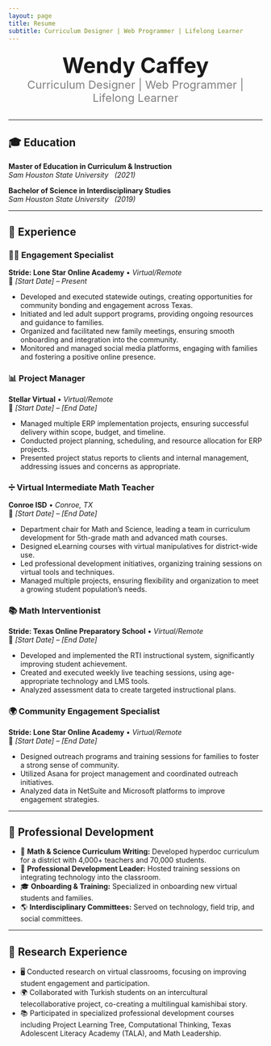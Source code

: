 ```yaml
---
layout: page
title: Resume
subtitle: Curriculum Designer | Web Programmer | Lifelong Learner
---
```


<!-- Name & Title -->
<div style="text-align: center; font-size: 42px; font-weight: bold; margin-top: 20px;">
    Wendy Caffey
</div>
<div style="text-align: center; font-size: 22px; font-weight: normal; color: gray;">
    Curriculum Designer | Web Programmer | Lifelong Learner
</div>

<hr style="margin: 30px 0;">

## 🎓 **Education**
**Master of Education in Curriculum & Instruction**  
*Sam Houston State University* &nbsp; _(2021)_  

**Bachelor of Science in Interdisciplinary Studies**  
*Sam Houston State University* &nbsp; _(2019)_  

---

## 💼 **Experience**

### 🧑‍💻 Engagement Specialist  
**Stride: Lone Star Online Academy** • *Virtual/Remote*  
📅 _[Start Date] – Present_  
- Developed and executed statewide outings, creating opportunities for community bonding and engagement across Texas.  
- Initiated and led adult support programs, providing ongoing resources and guidance to families.  
- Organized and facilitated new family meetings, ensuring smooth onboarding and integration into the community.  
- Monitored and managed social media platforms, engaging with families and fostering a positive online presence.  

### 📊 Project Manager  
**Stellar Virtual** • *Virtual/Remote*  
📅 _[Start Date] – [End Date]_  
- Managed multiple ERP implementation projects, ensuring successful delivery within scope, budget, and timeline.  
- Conducted project planning, scheduling, and resource allocation for ERP projects.  
- Presented project status reports to clients and internal management, addressing issues and concerns as appropriate.  

### ➗ Virtual Intermediate Math Teacher  
**Conroe ISD** • *Conroe, TX*  
📅 _[Start Date] – [End Date]_  
- Department chair for Math and Science, leading a team in curriculum development for 5th-grade math and advanced math courses.  
- Designed eLearning courses with virtual manipulatives for district-wide use.  
- Led professional development initiatives, organizing training sessions on virtual tools and techniques.  
- Managed multiple projects, ensuring flexibility and organization to meet a growing student population’s needs.  

### 📚 Math Interventionist  
**Stride: Texas Online Preparatory School** • *Virtual/Remote*  
📅 _[Start Date] – [End Date]_  
- Developed and implemented the RTI instructional system, significantly improving student achievement.  
- Created and executed weekly live teaching sessions, using age-appropriate technology and LMS tools.  
- Analyzed assessment data to create targeted instructional plans.  

### 🌍 Community Engagement Specialist  
**Stride: Lone Star Online Academy** • *Virtual/Remote*  
📅 _[Start Date] – [End Date]_  
- Designed outreach programs and training sessions for families to foster a strong sense of community.  
- Utilized Asana for project management and coordinated outreach initiatives.  
- Analyzed data in NetSuite and Microsoft platforms to improve engagement strategies.  

---

## 📌 **Professional Development**
- 📌 **Math & Science Curriculum Writing:** Developed hyperdoc curriculum for a district with 4,000+ teachers and 70,000 students.  
- 🎤 **Professional Development Leader:** Hosted training sessions on integrating technology into the classroom.  
- 🎓 **Onboarding & Training:** Specialized in onboarding new virtual students and families.  
- 🌎 **Interdisciplinary Committees:** Served on technology, field trip, and social committees.  

---

## 🔬 **Research Experience**
- 🖥️ Conducted research on virtual classrooms, focusing on improving student engagement and participation.  
- 🌍 Collaborated with Turkish students on an intercultural telecollaborative project, co-creating a multilingual kamishibai story.  
- 📚 Participated in specialized professional development courses including Project Learning Tree, Computational Thinking, Texas Adolescent Literacy Academy (TALA), and Math Leadership.  
